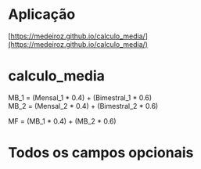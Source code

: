 # Aplicação
[https://medeiroz.github.io/calculo_media/](https://medeiroz.github.io/calculo_media/)

# calculo_media


MB_1 = (Mensal_1 * 0.4) + (Bimestral_1 * 0.6)  
MB_2 = (Mensal_2 * 0.4) + (Bimestral_2 * 0.6)  

MF = (MB_1 * 0.4) + (MB_2 * 0.6)  


# Todos  os campos opcionais
